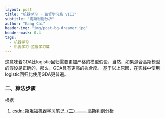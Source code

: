 ```yaml
---
layout: post
title: "机器学习 · 监督学习篇 VIII"
subtitle: "高斯判别分析"
author: "Kang Cai"
header-img: "img/post-bg-dreamer.jpg"
header-mask: 0.4
tags:
  - 机器学习
  - 机器学习·监督学习篇
---
```




这意味着GDA比logistic回归需要更加严格的模型假设，当然，如果混合高斯模型的假设是正确的，那么，GDA具有更高的拟合度。
基于以上原因，在实践中使用logistic回归比使用GDA更普遍。

### 二、算法步骤

根据

1. [csdn: 斯坦福机器学习笔记（三）—— 高斯判别分析](https://blog.csdn.net/qq_30091945/article/details/81503187)
